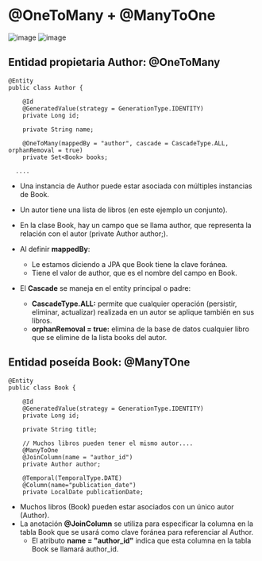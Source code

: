 # @OneToMany + @ManyToOne

![image](https://github.com/user-attachments/assets/b2ecf836-0ae3-43ad-9bfd-3748102c72c8) ![image](https://github.com/user-attachments/assets/89481a6a-4d66-4c38-841d-8b95c3fee2f9)


## Entidad propietaria Author: @OneToMany

```
@Entity
public class Author {

    @Id
    @GeneratedValue(strategy = GenerationType.IDENTITY)
    private Long id;

    private String name;

    @OneToMany(mappedBy = "author", cascade = CascadeType.ALL, orphanRemoval = true)
    private Set<Book> books;

  ....
```

- Una instancia de Author puede estar asociada con múltiples instancias de Book.
- Un autor tiene una lista de libros (en este ejemplo un conjunto).
  
- En la clase Book, hay un campo que se llama author, que representa la relación con el autor (private Author author;).
- Al definir **mappedBy**:
    - Le estamos diciendo a JPA que Book tiene la clave foránea.
    - Tiene el valor de author, que es el nombre del campo en Book.
  
- El **Cascade** se maneja en el entity principal o padre:
    - **CascadeType.ALL:** permite que cualquier operación (persistir, eliminar, actualizar) realizada en un autor se aplique también en sus libros.
    - **orphanRemoval = true:** elimina de la base de datos cualquier libro que se elimine de la lista books del autor.


## Entidad poseída Book: @ManyTOne

```
@Entity
public class Book {

    @Id
    @GeneratedValue(strategy = GenerationType.IDENTITY)
    private Long id;

    private String title;

    // Muchos libros pueden tener el mismo autor....
    @ManyToOne
    @JoinColumn(name = "author_id")
    private Author author;

    @Temporal(TemporalType.DATE)
    @Column(name="publication_date")
    private LocalDate publicationDate;
```
- Muchos libros (Book) pueden estar asociados con un único autor (Author).
- La anotación **@JoinColumn** se utiliza para especificar la columna en la tabla Book que se usará como clave foránea para referenciar al Author.
    - El atributo **name = "author_id"** indica que esta columna en la tabla Book se llamará author_id.
